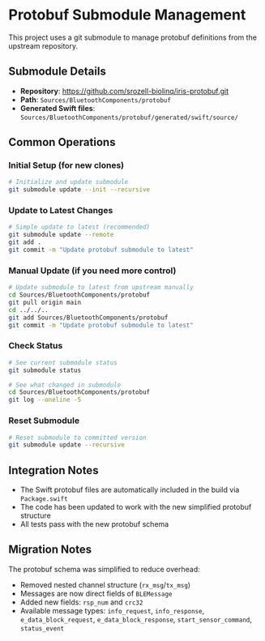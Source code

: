 # Protobuf Submodule Management

This project uses a git submodule to manage protobuf definitions from the upstream repository.

## Submodule Details

- **Repository**: https://github.com/srozell-biolinq/iris-protobuf.git
- **Path**: `Sources/BluetoothComponents/protobuf`
- **Generated Swift files**: `Sources/BluetoothComponents/protobuf/generated/swift/source/`

## Common Operations

### Initial Setup (for new clones)
```bash
# Initialize and update submodule
git submodule update --init --recursive
```

### Update to Latest Changes
```bash
# Simple update to latest (recommended)
git submodule update --remote
git add .
git commit -m "Update protobuf submodule to latest"
```

### Manual Update (if you need more control)
```bash
# Update submodule to latest from upstream manually
cd Sources/BluetoothComponents/protobuf
git pull origin main
cd ../../..
git add Sources/BluetoothComponents/protobuf
git commit -m "Update protobuf submodule to latest"
```

### Check Status
```bash
# See current submodule status
git submodule status

# See what changed in submodule
cd Sources/BluetoothComponents/protobuf
git log --oneline -5
```

### Reset Submodule
```bash
# Reset submodule to committed version
git submodule update --recursive
```

## Integration Notes

- The Swift protobuf files are automatically included in the build via `Package.swift`
- The code has been updated to work with the new simplified protobuf structure
- All tests pass with the new protobuf schema

## Migration Notes

The protobuf schema was simplified to reduce overhead:
- Removed nested channel structure (`rx_msg`/`tx_msg`)
- Messages are now direct fields of `BLEMessage`
- Added new fields: `rsp_num` and `crc32`
- Available message types: `info_request`, `info_response`, `e_data_block_request`, `e_data_block_response`, `start_sensor_command`, `status_event`
